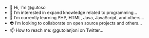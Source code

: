 - 👋 Hi, I’m @gutoso
- 👀 I’m interested in expand knowledge related to programming...
- 🌱 I’m currently learning PHP, HTML, Java, JavaScript, and others...
- 👽 I’m looking to collaborate on open source projects and others...
- 📫 How to reach me: @gutolanjoni on Twitter...

<!---
👻 thank you 👻

Meu nome é João Augusto Lissoni Lanjoni, atualmente finalizando Técnico em Informática pelo IFSP, e busco expandir os conhecimentos relacionados a programação, 
com foco em Front-End, mas sempre tentando aprender de tudo 🔍 

Atualmente residindo no interior do estado de São Paulo.
--->
